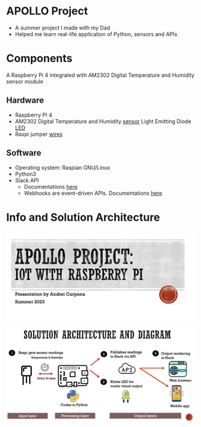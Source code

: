 # APOLLO Project

- A summer project I made with my Dad
- Helped me learn real-life application of Python, sensors and APIs

# Components
A Raspberry Pi 4 integrated with AM2302 Digital Temperature and Humidity sensor module

## Hardware
- Raspberry PI 4 
- AM2302 Digital Temperature and Humidity [sensor](https://www.amazon.com/HiLetgo-Temperature-Humidity-Electronic-Practice/dp/B0795F19W6/ref=sr_1_6?crid=15HZ0ZNUY34GN&keywords=am2302+sensor&qid=1682266435&s=hi&sprefix=am2302+senso%2Ctools%2C104&sr=1-6)
Light Emitting Diode [LED](https://www.amazon.com/dp/B0B5VG7QNY/ref=sspa_dk_detail_0?pd_rd_i=B0B5VG7QNY&pd_rd_w=Ka3jg&content-id=amzn1.sym.3309c9d3-bf37-499a-888c-9ce693c3483f&pf_rd_p=3309c9d3-bf37-499a-888c-9ce693c3483f&pf_rd_r=EMA83164Y6J3544V14RF&pd_rd_wg=L5QTq&pd_rd_r=a5b66152-424e-476a-97ee-eaf81b1928f3&s=hi&sp_csd=d2lkZ2V0TmFtZT1zcF9kZXRhaWxfdGhlbWF0aWM&spLa=ZW5jcnlwdGVkUXVhbGlmaWVyPUEyTTNDVjdCUE1aUjNUJmVuY3J5cHRlZElkPUEwNjM2NzMxM0dTMzZISk1CQjdWTiZlbmNyeXB0ZWRBZElkPUEwNDM0MjAwMkxGVDgxT1MxTEgyJndpZGdldE5hbWU9c3BfZGV0YWlsX3RoZW1hdGljJmFjdGlvbj1jbGlja1JlZGlyZWN0JmRvTm90TG9nQ2xpY2s9dHJ1ZQ&th=1)
- Raspi jumper [wires](https://www.amazon.com/raspberry-pi-jumper-wires/s?k=raspberry+pi+jumper+wires)

## Software
- Operating system: Raspian GNU/Linux
- Python3
- Slack API 
    - Documentations [here](https://api.slack.com/)
    - Webhooks are event-driven APIs. Documentations [here](https://api.slack.com/messaging/webhooks)

# Info and Solution Architecture

![Cover page](img/cover.png)


![Solution](img/solution-architecture.png)




